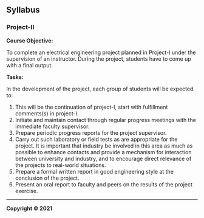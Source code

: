 ## Syllabus

### Project-II

**Course Objective:**

To complete an electrical engineering project planned in Project-I under the supervision of an instructor. During the project, students have to come up with a final output.

**Tasks:**

In the development of the project, each group of students will be expected to:

1. This will be the continuation of project-I, start with fulfillment comments(s) in project-I.
2. Initiate and maintain contact through regular progress meetings with the immediate faculty supervisor.
3. Prepare periodic progress reports for the project supervisor.
4. Carry out such laboratory or field tests as are appropriate for the project. It is important that industry be involved in this area as much as possible to enhance contacts and provide a mechanism for interaction between university and industry, and to encourage direct relevance of the projects to real-world situations.
5. Prepare a formal written report in good engineering style at the conclusion of the project.
6. Present an oral report to faculty and peers on the results of the project exercise.

---

**Copyright © 2021** 
